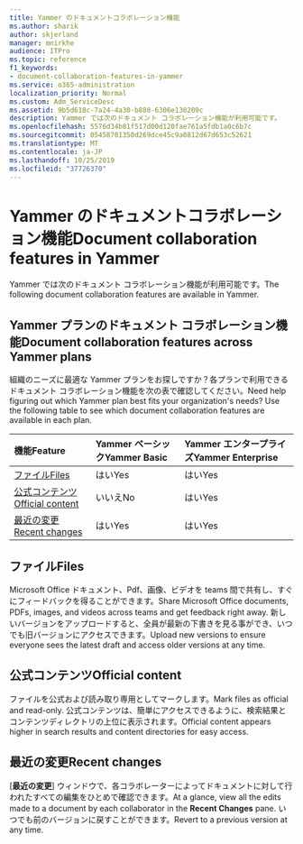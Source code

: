 ```yaml
---
title: Yammer のドキュメントコラボレーション機能
ms.author: sharik
author: skjerland
manager: mnirkhe
audience: ITPro
ms.topic: reference
f1_keywords:
- document-collaboration-features-in-yammer
ms.service: o365-administration
localization_priority: Normal
ms.custom: Adm_ServiceDesc
ms.assetid: 9b5d618c-7a24-4a30-b880-6306e130209c
description: Yammer では次のドキュメント コラボレーション機能が利用可能です。
ms.openlocfilehash: 5576d34b81f517d00d120fae761a5fdb1a0c6b7c
ms.sourcegitcommit: 05458701350d269dce45c9a0812d67d653c52621
ms.translationtype: MT
ms.contentlocale: ja-JP
ms.lasthandoff: 10/25/2019
ms.locfileid: "37726370"
---
```

# <a name="document-collaboration-features-in-yammer"></a><span data-ttu-id="8ea93-103">Yammer のドキュメントコラボレーション機能</span><span class="sxs-lookup"><span data-stu-id="8ea93-103">Document collaboration features in Yammer</span></span>

<span data-ttu-id="8ea93-104">Yammer では次のドキュメント コラボレーション機能が利用可能です。</span><span class="sxs-lookup"><span data-stu-id="8ea93-104">The following document collaboration features are available in Yammer.</span></span>
  
## <a name="document-collaboration-features-across-yammer-plans"></a><span data-ttu-id="8ea93-105">Yammer プランのドキュメント コラボレーション機能</span><span class="sxs-lookup"><span data-stu-id="8ea93-105">Document collaboration features across Yammer plans</span></span>

<span data-ttu-id="8ea93-p101">組織のニーズに最適な Yammer プランをお探しですか？各プランで利用できるドキュメント コラボレーション機能を次の表で確認してください。</span><span class="sxs-lookup"><span data-stu-id="8ea93-p101">Need help figuring out which Yammer plan best fits your organization's needs? Use the following table to see which document collaboration features are available in each plan.</span></span>
  
|<span data-ttu-id="8ea93-108">**機能**</span><span class="sxs-lookup"><span data-stu-id="8ea93-108">**Feature**</span></span>|<span data-ttu-id="8ea93-109">**Yammer ベーシック**</span><span class="sxs-lookup"><span data-stu-id="8ea93-109">**Yammer Basic**</span></span>|<span data-ttu-id="8ea93-110">**Yammer エンタープライズ**</span><span class="sxs-lookup"><span data-stu-id="8ea93-110">**Yammer Enterprise**</span></span>|
|:-----|:-----|:-----|
|[<span data-ttu-id="8ea93-111">ファイル</span><span class="sxs-lookup"><span data-stu-id="8ea93-111">Files</span></span>](document-collaboration-features-in-yammer.md#files) <br/> |<span data-ttu-id="8ea93-112">はい</span><span class="sxs-lookup"><span data-stu-id="8ea93-112">Yes</span></span>  <br/> |<span data-ttu-id="8ea93-113">はい</span><span class="sxs-lookup"><span data-stu-id="8ea93-113">Yes</span></span>  <br/> |
|[<span data-ttu-id="8ea93-114">公式コンテンツ</span><span class="sxs-lookup"><span data-stu-id="8ea93-114">Official content</span></span>](document-collaboration-features-in-yammer.md#official-content) <br/> |<span data-ttu-id="8ea93-115">いいえ</span><span class="sxs-lookup"><span data-stu-id="8ea93-115">No</span></span>  <br/> |<span data-ttu-id="8ea93-116">はい</span><span class="sxs-lookup"><span data-stu-id="8ea93-116">Yes</span></span>  <br/> |
|[<span data-ttu-id="8ea93-117">最近の変更</span><span class="sxs-lookup"><span data-stu-id="8ea93-117">Recent changes</span></span>](document-collaboration-features-in-yammer.md#recent-changes) <br/> |<span data-ttu-id="8ea93-118">はい</span><span class="sxs-lookup"><span data-stu-id="8ea93-118">Yes</span></span>  <br/> |<span data-ttu-id="8ea93-119">はい</span><span class="sxs-lookup"><span data-stu-id="8ea93-119">Yes</span></span>  <br/> |

## <a name="files"></a><span data-ttu-id="8ea93-120">ファイル</span><span class="sxs-lookup"><span data-stu-id="8ea93-120">Files</span></span>

<span data-ttu-id="8ea93-121">Microsoft Office ドキュメント、Pdf、画像、ビデオを teams 間で共有し、すぐにフィードバックを得ることができます。</span><span class="sxs-lookup"><span data-stu-id="8ea93-121">Share Microsoft Office documents, PDFs, images, and videos across teams and get feedback right away.</span></span> <span data-ttu-id="8ea93-122">新しいバージョンをアップロードすると、全員が最新の下書きを見る事ができ、いつでも旧バージョンにアクセスできます。</span><span class="sxs-lookup"><span data-stu-id="8ea93-122">Upload new versions to ensure everyone sees the latest draft and access older versions at any time.</span></span>
  
## <a name="official-content"></a><span data-ttu-id="8ea93-123">公式コンテンツ</span><span class="sxs-lookup"><span data-stu-id="8ea93-123">Official content</span></span>

<span data-ttu-id="8ea93-124">ファイルを公式および読み取り専用としてマークします。</span><span class="sxs-lookup"><span data-stu-id="8ea93-124">Mark files as official and read-only.</span></span> <span data-ttu-id="8ea93-125">公式コンテンツは、簡単にアクセスできるように、検索結果とコンテンツディレクトリの上位に表示されます。</span><span class="sxs-lookup"><span data-stu-id="8ea93-125">Official content appears higher in search results and content directories for easy access.</span></span>

## <a name="recent-changes"></a><span data-ttu-id="8ea93-126">最近の変更</span><span class="sxs-lookup"><span data-stu-id="8ea93-126">Recent changes</span></span>

<span data-ttu-id="8ea93-127">[**最近の変更**] ウィンドウで、各コラボレーターによってドキュメントに対して行われたすべての編集をひとめで確認できます。</span><span class="sxs-lookup"><span data-stu-id="8ea93-127">At a glance, view all the edits made to a document by each collaborator in the **Recent Changes** pane.</span></span> <span data-ttu-id="8ea93-128">いつでも前のバージョンに戻すことができます。</span><span class="sxs-lookup"><span data-stu-id="8ea93-128">Revert to a previous version at any time.</span></span>
  